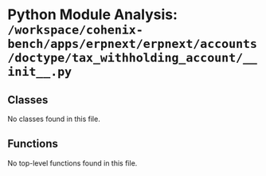 # Python Module Analysis: `/workspace/cohenix-bench/apps/erpnext/erpnext/accounts/doctype/tax_withholding_account/__init__.py`

## Classes

No classes found in this file.


## Functions

No top-level functions found in this file.
